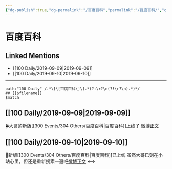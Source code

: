 ```yaml
---
{"dg-publish":true,"dg-permalink":"/百度百科","permalink":"/百度百科/","created":"2023-03-28T16:30:29.000+08:00","updated":"2023-04-10T17:13:32.000+08:00"}
---
```


# 百度百科

## Linked Mentions
- [[100 Daily/2019-09-09\|2019-09-09]]
- [[100 Daily/2019-09-10\|2019-09-10]]


---

```expander
path:"100 Daily" /.*\[\[百度百科\]\].*(?:\r?\n(?!\r?\n).*)*/
## [[$filename]]
$match
```
## [[100 Daily/2019-09-09\|2019-09-09]]
🍀大哥的新版[[300 Events/304 Others/百度百科\|百度百科]]上线了
[微博正文](https://m.weibo.cn/6466290670/4414723925643267)

## [[100 Daily/2019-09-10\|2019-09-10]]
💫新版[[300 Events/304 Others/百度百科\|百度百科]]已上线
虽然大哥已刻在小站心里，但还是重新搜索一遍吧[微博正文](https://m.weibo.cn/6466290670/4415102927628879)
<-->